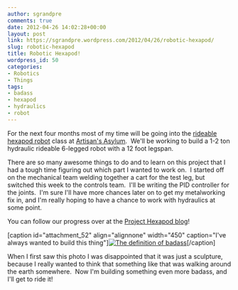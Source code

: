 ```yaml
---
author: sgrandpre
comments: true
date: 2012-04-26 14:02:28+00:00
layout: post
link: https://sgrandpre.wordpress.com/2012/04/26/robotic-hexapod/
slug: robotic-hexapod
title: Robotic Hexapod!
wordpress_id: 50
categories:
- Robotics
- Things
tags:
- badass
- hexapod
- hydraulics
- robot
---
```


For the next four months most of my time will be going into the [rideable hexapod robot](http://rideablehexapod.eventbrite.com/) class at [Artisan's Asylum](http://artisansasylum.com/).  We'll be working to build a 1-2 ton hydraulic rideable 6-legged robot with a 12 foot legspan.

There are so many awesome things to do and to learn on this project that I had a tough time figuring out which part I wanted to work on.  I started off on the mechanical team welding together a cart for the test leg, but switched this week to the controls team.  I'll be writing the PID controller for the joints.  I'm sure I'll have more chances later on to get my metalworking fix in, and I'm really hoping to have a chance to work with hydraulics at some point.

You can follow our progress over at the [Project Hexapod blog](http://projecthexapod.com/blog/)!



[caption id="attachment_52" align="alignnone" width="450" caption="I've always wanted to build this thing"][![The definition of badass](http://sgrandpre.files.wordpress.com/2012/04/backhoe-spider1.png)](http://sgrandpre.files.wordpress.com/2012/04/backhoe-spider1.png)[/caption]



When I first saw this photo I was disappointed that it was just a sculpture, because I really wanted to think that something like that was walking around the earth somewhere.  Now I'm building something even more badass, and I'll get to ride it!
